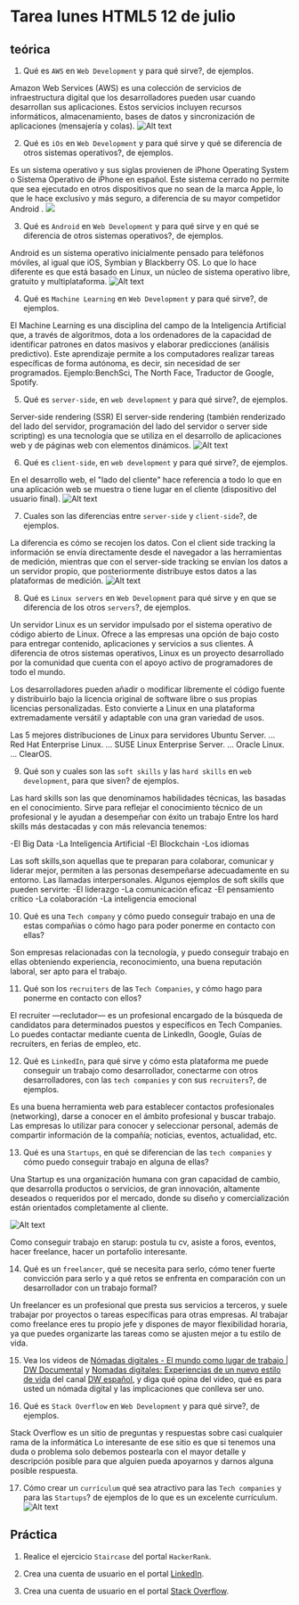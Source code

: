 # Tarea lunes HTML5 12 de julio

## teórica

1. Qué es `AWS` en `Web Development` y para qué sirve?, de ejemplos.

Amazon Web Services (AWS) es una colección de servicios de infraestructura digital que los desarrolladores pueden usar cuando desarrollan sus aplicaciones. Estos servicios incluyen recursos informáticos, almacenamiento, bases de datos y sincronización de aplicaciones (mensajería y colas).
![Alt text](image.png)

2. Qué es `iOs` en `Web Development` y para qué sirve y qué se diferencia de otros sistemas 
operativos?, de ejemplos.

Es un sistema operativo y sus siglas provienen de iPhone Operating System o Sistema Operativo de iPhone en español. Este sistema cerrado no permite que sea ejecutado en otros dispositivos que no sean de la marca Apple, lo que le hace exclusivo y más seguro, a diferencia de su mayor competidor Android .
![ ](image-1.png)

3. Qué es `Android` en `Web Development` y para qué sirve y en qué se diferencia de otros sistemas operativos?, de ejemplos.

Android es un sistema operativo inicialmente pensado para teléfonos móviles, al igual que iOS, Symbian y Blackberry OS. Lo que lo hace diferente es que está basado en Linux, un núcleo de sistema operativo libre, gratuito y multiplataforma.
![Alt text](image-3.png)


4. Qué es `Machine Learning` en `Web Development` y para qué sirve?, de ejemplos.

El Machine Learning es una disciplina del campo de la Inteligencia Artificial que, a través de algoritmos, dota a los ordenadores de la capacidad de identificar patrones en datos masivos y elaborar predicciones (análisis predictivo). Este aprendizaje permite a los computadores realizar tareas específicas de forma autónoma, es decir, sin necesidad de ser programados. Ejemplo:BenchSci, The North Face, Traductor de Google, Spotify.

5. Qué es `server-side`, en `web development` y para qué sirve?, de ejemplos.

Server-side rendering (SSR) El server-side rendering (también renderizado del lado del servidor, programación del lado del servidor o server side scripting) es una tecnología que se utiliza en el desarrollo de aplicaciones web y de páginas web con elementos dinámicos.
![Alt text](image-4.png)

6. Qué es `client-side`, en `web development` y para qué sirve?, de ejemplos.

En el desarrollo web, el "lado del cliente" hace referencia a todo lo que en una aplicación web se muestra o tiene lugar en el cliente (dispositivo del usuario final).
![Alt text](image-5.png)

7. Cuales son las diferencias entre `server-side` y `client-side`?, de ejemplos.

La diferencia es cómo se recojen los datos. Con el client side tracking la información se envía directamente desde el navegador a las herramientas de medición, mientras que con el server-side tracking se envían los datos a un servidor propio, que posteriormente distribuye estos datos a las plataformas de medición.
![Alt text](image-6.png)

8. Qué es `Linux servers` en `Web Development` para qué sirve y en que se diferencia de los otros `servers`?, de ejemplos.

Un servidor Linux es un servidor impulsado por el sistema operativo de código abierto de Linux. Ofrece a las empresas una opción de bajo costo para entregar contenido, aplicaciones y servicios a sus clientes. A diferencia de otros sistemas operativos, Linux es un proyecto desarrollado por la comunidad que cuenta con el apoyo activo de programadores de todo el mundo.

Los desarrolladores pueden añadir o modificar libremente el código fuente y distribuirlo bajo la licencia original de software libre o sus propias licencias personalizadas. Esto convierte a Linux en una plataforma extremadamente versátil y adaptable con una gran variedad de usos.

Las 5 mejores distribuciones de Linux para servidores
Ubuntu Server. ...
Red Hat Enterprise Linux. ...
SUSE Linux Enterprise Server. ...
Oracle Linux. ...
ClearOS.

9. Qué son y cuales son las `soft skills` y las `hard skills` en `web development`, para que siven? de ejemplos.

 Las hard skills son las que denominamos habilidades técnicas, las basadas en el conocimiento. Sirve para reflejar el conocimiento técnico de un profesional y le ayudan a desempeñar con éxito un trabajo
Entre los hard skills más destacadas y con más relevancia tenemos:

-El Big Data 
-La Inteligencia Artificial 
-El Blockchain
-Los idiomas

Las soft skills,son aquellas que te preparan para colaborar, comunicar y liderar mejor, permiten a las personas desempeñarse adecuadamente en su entorno. Las llamadas interpersonales.
Algunos ejemplos de soft skills que pueden servirte:
-El liderazgo 
-La comunicación eficaz
-El pensamiento crítico
-La colaboración 
-La inteligencia emocional 

10. Qué es una `Tech company` y cómo puedo conseguir trabajo en una de estas compañias o cómo hago para poder ponerme en contacto con ellas?

Son empresas relacionadas con la tecnología, y puedo conseguir trabajo en ellas obteniendo experiencia, reconocimiento, una buena reputación laboral, ser apto para el trabajo. 


11. Qué son los `recruiters` de las `Tech Companies`, y cómo hago para ponerme en contacto con ellos?

El recruiter —reclutador— es un profesional encargado de la búsqueda de candidatos para determinados puestos y específicos en Tech Companies. Lo puedes contactar mediante cuenta de Linkedln, Google, Guías de recruiters, en ferias de empleo, etc. 


12. Qué es `LinkedIn`, para qué sirve y cómo esta plataforma me puede conseguir un trabajo como desarrollador, conectarme con otros desarrolladores, con las `tech companies` y con sus `recruiters`?, de ejemplos.

Es una buena herramienta web para establecer contactos profesionales (networking), darse a conocer en el ámbito profesional y buscar trabajo. Las empresas lo utilizar para conocer y seleccionar personal, además de compartir información de la compañía; noticias, eventos, actualidad, etc.


13. Qué es una `Startups`, en qué se diferencian de las `tech companies` y cómo puedo conseguir trabajo en alguna de ellas?

Una Startup es una organización humana con gran capacidad de cambio, que desarrolla productos o servicios, de gran innovación, altamente deseados o requeridos por el mercado, donde su diseño y comercialización están orientados completamente al cliente. 

![Alt text](image-8.png)

Como conseguir trabajo en starup: postula tu cv, asiste a foros, eventos, hacer freelance, hacer un portafolio interesante. 


14. Qué es un `freelancer`, qué se necesita para serlo, cómo tener fuerte convicción para serlo y a qué retos se enfrenta en comparación con un desarrollador con un trabajo formal?

Un freelancer es un profesional que presta sus servicios a terceros, y suele trabajar por proyectos o tareas específicas para otras empresas. Al trabajar como freelance eres tu propio jefe y dispones de mayor flexibilidad horaria, ya que puedes organizarte las tareas como se ajusten mejor a tu estilo de vida.


15. Vea los videos de [Nómadas digitales - El mundo como lugar de trabajo | DW Documental](https://youtu.be/2ejy-1bD2_4) y [Nomadas digitales: Experiencias de un nuevo estilo de vida](https://youtu.be/7RlmKyXvms8) del canal [DW español](https://m.youtube.com/@dwespanol), y diga qué opina del video, qué es para usted un nómada digital y las implicaciones que conlleva ser uno.


16. Qué es `Stack Overflow` en `Web Development` y para qué sirve?, de ejemplos.

Stack Overflow es un sitio de preguntas y respuestas sobre casi cualquier rama de la informática Lo interesante de ese sitio es que si tenemos una duda o problema solo debemos postearla con el mayor detalle y descripción posible para que alguien pueda apoyarnos y darnos alguna posible respuesta.

17. Cómo crear un `currículum` qué sea atractivo para las `Tech companies` y para las `Startups`? de ejemplos de lo que es un excelente currículum.
![Alt text](image.png)

## Práctica

1. Realice el ejercicio `Staircase` del portal `HackerRank`.

2. Crea una cuenta de usuario en el portal [LinkedIn](https://www.linkedin.com/).

3. Crea una cuenta de usuario en el portal [Stack Overflow](https://stackoverflow.com/).